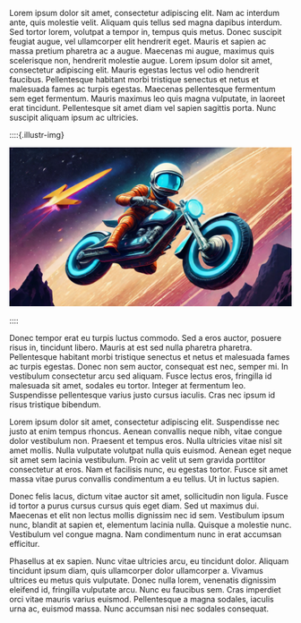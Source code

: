 Lorem ipsum dolor sit amet, consectetur adipiscing elit. Nam ac interdum ante, quis molestie velit. Aliquam quis tellus sed magna dapibus interdum. Sed tortor lorem, volutpat a tempor in, tempus quis metus. Donec suscipit feugiat augue, vel ullamcorper elit hendrerit eget. Mauris et sapien ac massa pretium pharetra ac a augue. Maecenas mi augue, maximus quis scelerisque non, hendrerit molestie augue. Lorem ipsum dolor sit amet, consectetur adipiscing elit. Mauris egestas lectus vel odio hendrerit faucibus. Pellentesque habitant morbi tristique senectus et netus et malesuada fames ac turpis egestas. Maecenas pellentesque fermentum sem eget fermentum. Mauris maximus leo quis magna vulputate, in laoreet erat tincidunt. Pellentesque sit amet diam vel sapien sagittis porta. Nunc suscipit aliquam ipsum ac ultricies.

::::{.illustr-img}

![Illustration image](./img/illustr.png)

::::

Donec tempor erat eu turpis luctus commodo. Sed a eros auctor, posuere risus in, tincidunt libero. Mauris at est sed nulla pharetra pharetra. Pellentesque habitant morbi tristique senectus et netus et malesuada fames ac turpis egestas. Donec non sem auctor, consequat est nec, semper mi. In vestibulum consectetur arcu sed aliquam. Fusce lectus eros, fringilla id malesuada sit amet, sodales eu tortor. Integer at fermentum leo. Suspendisse pellentesque varius justo cursus iaculis. Cras nec ipsum id risus tristique bibendum.

Lorem ipsum dolor sit amet, consectetur adipiscing elit. Suspendisse nec justo at enim tempus rhoncus. Aenean convallis neque nibh, vitae congue dolor vestibulum non. Praesent et tempus eros. Nulla ultricies vitae nisl sit amet mollis. Nulla vulputate volutpat nulla quis euismod. Aenean eget neque sit amet sem lacinia vestibulum. Proin ac velit ut sem gravida porttitor consectetur at eros. Nam et facilisis nunc, eu egestas tortor. Fusce sit amet massa vitae purus convallis condimentum a eu tellus. Ut in luctus sapien.

Donec felis lacus, dictum vitae auctor sit amet, sollicitudin non ligula. Fusce id tortor a purus cursus cursus quis eget diam. Sed ut maximus dui. Maecenas et elit non lectus mollis dignissim nec id sem. Vestibulum ipsum nunc, blandit at sapien et, elementum lacinia nulla. Quisque a molestie nunc. Vestibulum vel congue magna. Nam condimentum nunc in erat accumsan efficitur.

Phasellus at ex sapien. Nunc vitae ultricies arcu, eu tincidunt dolor. Aliquam tincidunt ipsum diam, quis ullamcorper dolor ullamcorper a. Vivamus ultrices eu metus quis vulputate. Donec nulla lorem, venenatis dignissim eleifend id, fringilla vulputate arcu. Nunc eu faucibus sem. Cras imperdiet orci vitae mauris varius euismod. Pellentesque a magna sodales, iaculis urna ac, euismod massa. Nunc accumsan nisi nec sodales consequat.